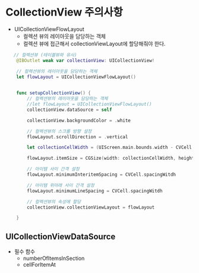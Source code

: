 # CollectionView 주의사항
- UICollectionViewFlowLayout
	- 컬렉션 뷰의 레이아웃을 담당하는 객체
	- 컬렉션 뷰에 접근해서 collectionViewLayout에 할당해줘야 한다.
```swift
   // 컬렉션뷰 (테이블뷰와 유사)
    @IBOutlet weak var collectionView: UICollectionView!

    // 컬렉션뷰의 레이아웃을 담당하는 객체
    let flowLayout = UICollectionViewFlowLayout()
  

    func setupCollectionView() {
        // 컬렉션뷰의 레이아웃을 담당하는 객체
        //let flowLayout = UICollectionViewFlowLayout()
        collectionView.dataSource = self

        collectionView.backgroundColor = .white

        // 컬렉션뷰의 스크롤 방향 설정
        flowLayout.scrollDirection = .vertical

        let collectionCellWidth = (UIScreen.main.bounds.width - CVCell.spacingWitdh * (CVCell.cellColumns - 1)) / CVCell.cellColumns

        flowLayout.itemSize = CGSize(width: collectionCellWidth, height: collectionCellWidth)

        // 아이템 사이 간격 설정
        flowLayout.minimumInteritemSpacing = CVCell.spacingWitdh

        // 아이템 위아래 사이 간격 설정
        flowLayout.minimumLineSpacing = CVCell.spacingWitdh

        // 컬렉션뷰의 속성에 할당
        collectionView.collectionViewLayout = flowLayout

    }
```

## UICollectionViewDataSource
- 필수 함수
	- numberOfItemsInSection
	- cellForItemAt